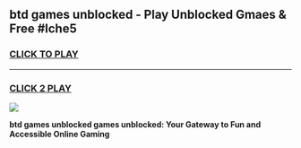 
## btd games unblocked - Play Unblocked Gmaes & Free #lche5
<h3>
<a href="https://news.freeplayer.one?title=btd_games_unblocked&ref=03M">CLICK TO PLAY</a></h3>
<hr>

<h3>
<a href="https://news.freeplayer.one?title=btd_games_unblocked&ref=03M">CLICK 2 PLAY</a>
  
</h3>

<a href="https://news.freeplayer.one?title=btd_games_unblocked&ref=03M"><img src="https://clearcache.store/games.png"></a>


**btd games unblocked games unblocked: Your Gateway to Fun and Accessible Online Gaming**
